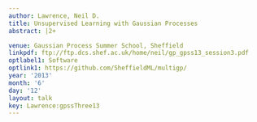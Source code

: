 ```yaml
---
author: Lawrence, Neil D.
title: Unsupervised Learning with Gaussian Processes
abstract: |2+

venue: Gaussian Process Summer School, Sheffield
linkpdf: ftp://ftp.dcs.shef.ac.uk/home/neil/gp_gpss13_session3.pdf
optlabel1: Software
optlink1: https://github.com/SheffieldML/multigp/
year: '2013'
month: '6'
day: '12'
layout: talk
key: Lawrence:gpssThree13
---
```

